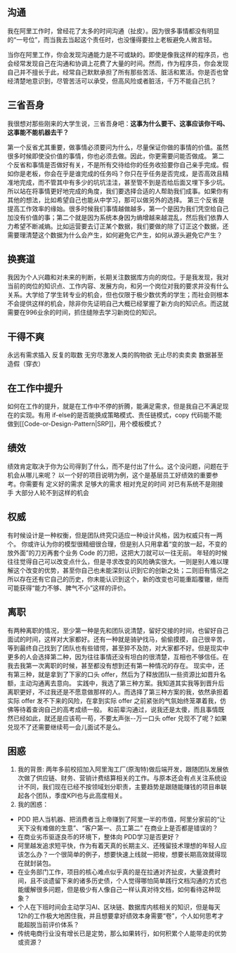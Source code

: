 ## 沟通
我在阿里工作时，曾经花了太多的时间沟通（扯皮）。因为很多事情都没有明显的“一号位”，而当我去当起这个责任时，也没懂得要拉上老板避免人微言轻。

当你在阿里工作，你会发现沟通能力是不可或缺的。即使是像我这样的程序员，也会经常发现自己在沟通和协调上花费了大量的时间。然而，作为程序员，你会发现自己并不擅长于此，经常自己默默承担了所有那些苦活、脏活和累活。你是否也曾经清楚地意识到，尽管苦活可以承受，但高风险或者脏活，千万不能自己抗？

## 三省吾身
我很想对那些刚来的大学生说，三省吾身吧：**这事为什么要干、这事应该你干吗、这事能不能机器去干？**

第一个反省尤其重要，做事情必须要问为什么，尽量保证你做的事情的价值。虽然很多时候即使没价值的事情，你也必须去做。因此，你更需要问能否做成。
第二个反省和事情是否做好有关，不是所有交待给你的任务收拾要你自己亲手完成。假如你是老板，你会在乎是谁完成的任务吗？你只在乎任务是否完成，是否高效且精准地完成，而不管其中有多少的坑坑洼洼，甚至管不到是否给后面又埋下多少坑。所以站在将事情更好地完成的角度，我们要选择合适的人帮助我们成事。如果你有其他的想法，比如希望自己也能从中学习，那可以做另外的选择。
第三个反省是提高工作效率的缘始。很多时候我们事情越做越多，第一个是因为我们凭空给自己加没有价值的事；第二个就是因为系统本身因为熵增越来越混乱，然后我们依靠人力希望不断减熵。比如运营要去订正某个数据，我们要做的除了订正这个数据，还需要理清楚这个数据为什么会产生，如何避免它产生，如何从源头避免它产生？
## 换赛道
我因为个人兴趣和对未来的判断，长期关注数据库方向的岗位。于是我发现，我对当前的岗位的知识点、工作内容、发展方向，和另一个岗位对我的要求并没有什么关系。大学给了学生转专业的机会，但也仅限于极少数优秀的学生；而社会则根本不会提供这样的机会，除非你先证明自己大概已经掌握了新方向的知识点。而这就需要在996业余的时间，抓住缝隙去学习新岗位的知识。

## 干得不爽
永远有需求插入
反复的取数
无穷尽激发人类的购物欲
无止尽的卖卖卖
数据甚至造假（穿衣）

## 在工作中提升
如何在工作的提升，就是在工作中不停的折腾，能满足需求，但是我自己不满足现在的实现。有用 if-else的是否能换成策略模式、责任链模式，copy 代码能不能 做到[[Code-or-Design-Pattern|SRP]]，用个模板模式？
## 绩效
绩效肯定取决于你为公司得到了什么，而不是付出了什么。这个没问题，问题在于机会从哪儿来呢？
以一个好的项目说明为例，这个是基层员工好绩效的重要参考。你需要有
定义好的需求
足够大的需求
相对充足的时间
对已有系统不是刚接手
大部分人轮不到这样的机会
## 权威
有时候设计是一种权衡，但是团队终究只适应一种设计风格，因为权威只有一两个。
你或许认为你的模型很精细很合理，但是别人只用拿着“变的放一起，不变的放外面”的刀刃再套个业务 Code 的刀把，这把大刀就可以一往无前。
年轻的时候往往觉得自己可以改变点什么，但是寻求改变的风险确实很大。一则是别人难以理解这个改变的优势，甚至你自己也未能深刻认识到它的创新之处；二则旧有情况之所以存在还有它自己的历史，你未能认识到这个，新的改变也可能重蹈覆辙，继而可能获得“能力不够、脾气不小”这样的评价。
## 离职
有两种离职的情况，至少第一种是先和团队说清楚，留好交接的时间，也留好自己面试的时间，这样对大家都好。还有一种就是骑驴找马，偷偷摸摸，自己很辛苦，等到最终自己找到了团队也有些错愕，甚至猝不及防，对大家都不好。但是现实中更多的人会选择第二种，因为往往事情还没有坦白的很清楚，互相也不够信任。在我去我第一次离职的时候，甚至都没有想到还有第一种情况的存在。
现实中，还有第三种，就是拿到了下家的口头 offer，然后为了释放团队一些资源比如晋升名额，主动沟通离去意向。
实践中，我选了第三种方案。我知道其实我等到晋升后离职更好，不过我还是不愿意做那样的人。而选择了第三种方案的我，依然承担着实际 offer 发不下来的风险，在拿到实际 offer 之前紧张的气氛始终笼罩着我，仿佛等待着查询自己的高考成绩一般。
和前辈沟通过，说我还是太傻，而且事情既然已经如此，就还是应该苟一苟，不要太声张--万一口头 offer 兑现不了呢？如果兑现不了还需要继续苟一会儿面试不是么。

## 困惑
1. 我的背景: 两年多前校招加入阿里淘工厂(原淘特)做后端开发，跟随团队发展依次做了供应链、财务、营销计费结算相关的工作。与原本还会有点关注系统设计不同，我们现在已经不按领域划分职责，主要趋势是跟随能赚钱的项目串联起各个团队，季度KPI也与此高度相关。
2. 我的困惑：
- PDD 把人当机器、把消费者当上帝赚到了阿里一半的市值，阿里分家前的“让天下没有难做的生意”、“客户第一、员工第二” 在商业上是否都是错误的？
- 在商业劣币驱逐良币的环境下，整体向 PDD学习是否更好？
- 阿里越发追求短平快，作为有着天真的长期主义、还残留技术理想的年轻人应该怎么办？一个很简单的例子，想要快速上线就一把梭，想要长期高效就得现在就封装包。
- 在业务部门工作，项目的核心难点似乎真的是在拉通对齐扯皮，大量浪费时间，且不谈遗留下来的诸多历史债，个人觉得哪怕简单践行文档沟通的方式也能缓解很多问题，但是极少有人像自己一样认真对待文档，如何看待这种现象？
- 个人在下班时间会主动学习AI、区块链、数据库内核相关的知识，但是每天12h的工作极大地困住我，并且想要拿好绩效本身需要“卷”，个人如何思考才能超脱当前评价体系？
- 传统电商行业没有增长已是定势，那么如果转行，如何积累个人能带走的优势或资源？